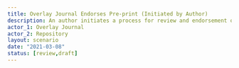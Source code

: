 ```yaml
---
title: Overlay Journal Endorses Pre-print (Initiated by Author)
description: An author initiates a process for review and endorsement of their pre-print by filling in a form on the journal system. The information submitted includes the repository URI of the pre-print, a citeable PID (if available) and a link to the file
actor_1: Overlay Journal
actor_2: Repository
layout: scenario
date: "2021-03-08"
status: [review,draft]
---
```


